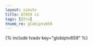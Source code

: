 ```yaml
--- 
layout: sieutv
title: QT659 s1
tags: [QTtv]
thumb_re: globiptv659
---
```

{% include tvadv key="globiptv659" %} 
